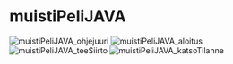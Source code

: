 # muistiPeliJAVA
![muistiPeliJAVA_ohjejuuri](https://github.com/Hertsi/muistiPeliJAVA/assets/127840594/4f4baf82-1828-4b32-8b4d-1c255649124b)
![muistiPeliJAVA_aloitus](https://github.com/Hertsi/muistiPeliJAVA/assets/127840594/9bca1a84-05ec-457b-8dd0-48c82a9055e8)
![muistiPeliJAVA_teeSiirto](https://github.com/Hertsi/muistiPeliJAVA/assets/127840594/04c2c035-9b89-4faf-a309-e2703fbaac85)
![muistiPeliJAVA_katsoTilanne](https://github.com/Hertsi/muistiPeliJAVA/assets/127840594/f5a361a0-ee3c-48f0-84d4-fdc54c201fbc)
